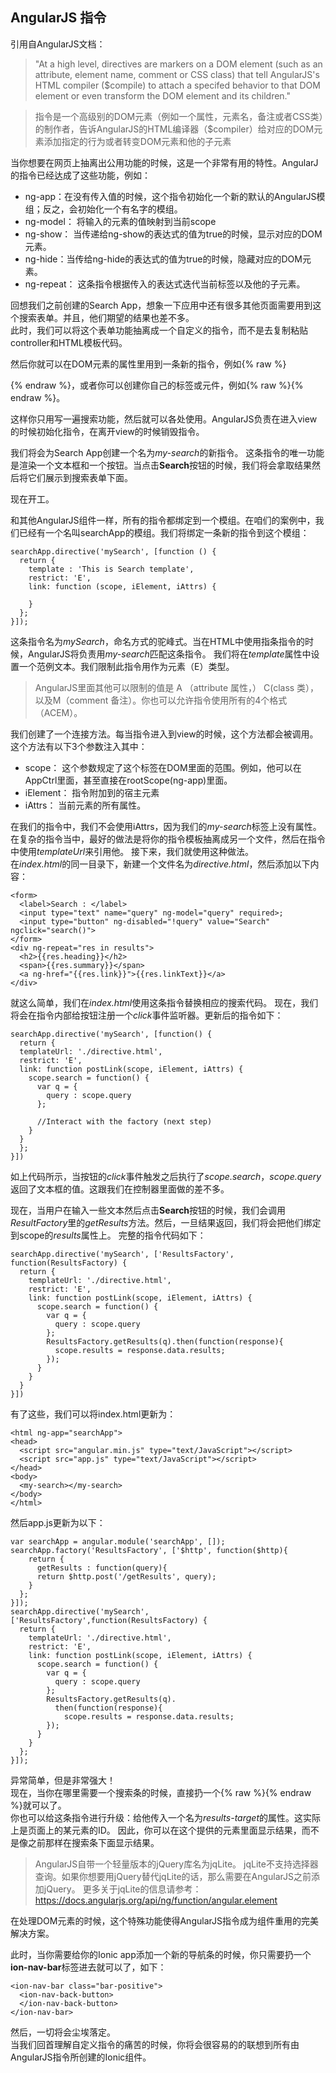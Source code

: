 ## AngularJS 指令

引用自AngularJS文档：

> "At a high level, directives are markers on a DOM element (such as an attribute,
   element name, comment or CSS class) that tell AngularJS's HTML compiler
 ($compile) to attach a specifed behavior to that DOM element or even transform
 the DOM element and its children."
 
> 指令是一个高级别的DOM元素（例如一个属性，元素名，备注或者CSS类）的制作者，告诉AngularJS的HTML编译器（$compiler）给对应的DOM元素添加指定的行为或者转变DOM元素和他的子元素

当你想要在网页上抽离出公用功能的时候，这是一个非常有用的特性。AngularJ的指令已经达成了这些功能，例如：
* ng-app：在没有传入值的时候，这个指令初始化一个新的默认的AngularJS模组；反之，会初始化一个有名字的模组。
* ng-model： 将输入的元素的值映射到当前scope
* ng-show： 当传递给ng-show的表达式的值为true的时候，显示对应的DOM元素。
* ng-hide：当传给ng-hide的表达式的值为true的时候，隐藏对应的DOM元素。
* ng-repeat： 这条指令根据传入的表达式迭代当前标签以及他的子元素。

回想我们之前创建的Search App，想象一下应用中还有很多其他页面需要用到这个搜索表单。并且，他们期望的结果也差不多。  
此时，我们可以将这个表单功能抽离成一个自定义的指令，而不是去复制粘贴controller和HTML模板代码。

然后你就可以在DOM元素的属性里用到一条新的指令，例如{% raw %}<div my-search></div>{% endraw %}，或者你可以创建你自己的标签或元件，例如{% raw %}<my-search></my-search>{% endraw %}。

这样你只用写一遍搜索功能，然后就可以各处使用。AngularJS负责在进入view的时候初始化指令，在离开view的时候销毁指令。

我们将会为Search App创建一个名为*my-search*的新指令。
这条指令的唯一功能是渲染一个文本框和一个按钮。当点击**Search**按钮的时候，我们将会拿取结果然后将它们展示到搜索表单下面。

现在开工。

和其他AngularJS组件一样，所有的指令都绑定到一个模组。在咱们的案例中，我们已经有一个名叫searchApp的模组。我们将绑定一条新的指令到这个模组：

```
searchApp.directive('mySearch', [function () {
  return {
    template : 'This is Search template',
    restrict: 'E',
    link: function (scope, iElement, iAttrs) {

    }
  };
}]);
```

这条指令名为*mySearch*，命名方式的驼峰式。当在HTML中使用指条指令的时候，AngularJS将负责用*my-search*匹配这条指令。
我们将在*template*属性中设置一个范例文本。我们限制此指令用作为元素（E）类型。

> AngularJS里面其他可以限制的值是 A （attribute 属性，） C(class 类），以及M（comment 备注）。你也可以允许指令使用所有的4个格式（ACEM）。

我们创建了一个连接方法。每当指令进入到view的时候，这个方法都会被调用。这个方法有以下3个参数注入其中：

* scope： 这个参数规定了这个标签在DOM里面的范围。例如，他可以在AppCtrl里面，甚至直接在rootScope(ng-app)里面。
* iElement： 指令附加到的宿主元素
* iAttrs： 当前元素的所有属性。

在我们的指令中，我们不会使用iAttrs，因为我们的*my-search*标签上没有属性。
在复杂的指令当中，最好的做法是将你的指令模板抽离成另一个文件，然后在指令中使用*templateUrl*来引用他。
接下来，我们就使用这种做法。  
在*index.html*的同一目录下，新建一个文件名为*directive.html*，然后添加以下内容：
```
<form>
  <label>Search : </label>
  <input type="text" name="query" ng-model="query" required>;
  <input type="button" ng-disabled="!query" value="Search" ngclick="search()">
</form>
<div ng-repeat="res in results">
  <h2>{{res.heading}}</h2>
  <span>{{res.summary}}</span>
  <a ng-href="{{res.link}}">{{res.linkText}}</a>
</div>
```

就这么简单，我们在*index.html*使用这条指令替换相应的搜索代码。
现在，我们将会在指令内部给按钮注册一个*click*事件监听器。更新后的指令如下：

```
searchApp.directive('mySearch', [function() {
  return {
  templateUrl: './directive.html',
  restrict: 'E',
  link: function postLink(scope, iElement, iAttrs) {
    scope.search = function() {
      var q = {
        query : scope.query
      };

      //Interact with the factory (next step)
    }
  }
  };
}])
```

如上代码所示，当按钮的*click*事件触发之后执行了*scope.search*，*scope.query*返回了文本框的值。这跟我们在控制器里面做的差不多。

现在，当用户在输入一些文本然后点击**Search**按钮的时候，我们会调用*ResultFactory*里的*getResults*方法。然后，一旦结果返回，我们将会把他们绑定到scope的*results*属性上。
完整的指令代码如下：
```
searchApp.directive('mySearch', ['ResultsFactory',
function(ResultsFactory) {
  return {
    templateUrl: './directive.html',
    restrict: 'E',
    link: function postLink(scope, iElement, iAttrs) {
      scope.search = function() {
        var q = {
          query : scope.query
        };
        ResultsFactory.getResults(q).then(function(response){ 
          scope.results = response.data.results;
        });
      }
    }
  }
}]) 
```

有了这些，我们可以将index.html更新为：
```
<html ng-app="searchApp">
<head>
  <script src="angular.min.js" type="text/JavaScript"></script>
  <script src="app.js" type="text/JavaScript"></script>
</head>
<body>
  <my-search></my-search>
</body>
</html>
```
然后app.js更新为以下：
```
var searchApp = angular.module('searchApp', []);
searchApp.factory('ResultsFactory', ['$http', function($http){
    return {
      getResults : function(query){
      return $http.post('/getResults', query);
    }
  };
}]);
searchApp.directive('mySearch', ['ResultsFactory',function(ResultsFactory) {
  return {
    templateUrl: './directive.html',
    restrict: 'E',
    link: function postLink(scope, iElement, iAttrs) {
      scope.search = function() {
        var q = {
          query : scope.query
        };
        ResultsFactory.getResults(q).
          then(function(response){
            scope.results = response.data.results;
        });
      }
    }
  };
}]);
```  
异常简单，但是非常强大！  
现在，当你在哪里需要一个搜索条的时候，直接扔一个{% raw %}<my-search></my-search>{% endraw %}就可以了。  
你也可以给这条指令进行升级：给他传入一个名为*results-target*的属性。这实际上是页面上的某元素的ID。
因此，你可以在这个提供的元素里面显示结果，而不是像之前那样在搜索条下面显示结果。

> AngularJS自带一个轻量版本的jQuery库名为jqLite。
jqLite不支持选择器查询。如果你想要用jQuery替代jqLite的话，那么需要在AngularJS之前添加jQuery。
更多关于jqLite的信息请参考：https://docs.angularjs.org/api/ng/function/angular.element  

在处理DOM元素的时候，这个特殊功能使得AngularJS指令成为组件重用的完美解决方案。

此时，当你需要给你的Ionic app添加一个新的导航条的时候，你只需要扔一个**ion-nav-bar**标签进去就可以了，如下：
```
<ion-nav-bar class="bar-positive">
  <ion-nav-back-button>
  </ion-nav-back-button>
</ion-nav-bar>
```  
然后，一切将会尘埃落定。  
当我们回首理解自定义指令的痛苦的时候，你将会很容易的的联想到所有由AngularJS指令所创建的Ionic组件。